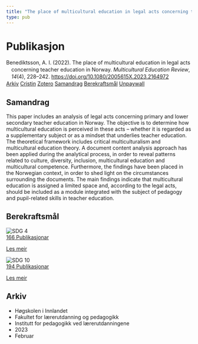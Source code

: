 ```yaml
---
title: "The place of multicultural education in legal acts concerning teacher education in Norway"
type: pub
---
```

<h1>Publikasjon</h1>
<article id="csl-bib-container-E5ZB7LW3" class="csl-bib-container">
  <div class="csl-bib-body" style="line-height: 1.35; padding-left: 1em; text-indent:-1em;">
  <div class="csl-entry">Benediktsson, A. I. (2022). The place of multicultural education in legal acts concerning teacher education in Norway. <i>Multicultural Education Review</i>, <i>14</i>(4), 228&#x2013;242. <a href="https://doi.org/10.1080/2005615X.2023.2164972">https://doi.org/10.1080/2005615X.2023.2164972</a></div>
</div>
  <div class="csl-bib-buttons">
    <a href="#taxonomy-article-E5ZB7LW3" class="csl-bib-button">Arkiv</a>
    <a href="https://app.cristin.no/results/show.jsf?id=2129849" alt="Cristin URL" class="csl-bib-button">Cristin</a>
    <a href="http://zotero.org/groups/5022929/items/E5ZB7LW3" alt="Zotero URL" class="csl-bib-button">Zotero</a>
    <a href="#abstract-article-E5ZB7LW3" class="csl-bib-button">Samandrag</a>
    <a href="#sdg-article-E5ZB7LW3" class="csl-bib-button">Berekraftsmål</a>
    <a href="https://doi.org/10.1080/2005615x.2023.2164972" class="csl-bib-button">Unpaywall</a>
  </div>
  <div id="csl-bib-meta-container-E5ZB7LW3"></div>
</article>
<div id="csl-bib-meta-E5ZB7LW3" class="csl-bib-meta">
  <article id="abstract-article-E5ZB7LW3" class="abstract-article">
    <h1>Samandrag</h1>
    This paper includes an analysis of legal acts concerning primary and lower secondary teacher education in Norway. The objective is to determine how multicultural education is perceived in these acts – whether it is regarded as a supplementary subject or as a mindset that underlies teacher education. The theoretical framework includes critical multiculturalism and multicultural education theory. A document content analysis approach has been applied during the analytical process, in order to reveal patterns related to culture, diversity, inclusion, multicultural education and multicultural competence. Furthermore, the findings have been placed in the Norwegian context, in order to shed light on the circumstances surrounding the documents. The main findings indicate that multicultural education is assigned a limited space and, according to the legal acts, should be included as a module integrated with the subject of pedagogy and pupil-related skills in teacher education.
  </article>
  <article id="sdg-article-E5ZB7LW3" class="sdg-article">
    <h1>Berekraftsmål</h1>
    <div class="sdg-container"><div id="sdg4" class="sdg">
<img src="{{< params subfolder >}}images/sdg/sdg04_no.png" class="image" alt="SDG 4">
<div class="sdg-overlay">
<a href="{{< params subfolder >}}no/archive/?sdg=4#archive" class="sdg-publication-count"><span>166</span> Publikasjonar</a>
<p><a href="https://www.fn.no/om-fn/fns-baerekraftsmaal/god-utdanning?lang=nno-NO" class="sdg-read-more">Les meir</a></p>
</div>
</div> <div id="sdg10" class="sdg">
<img src="{{< params subfolder >}}images/sdg/sdg10_no.png" class="image" alt="SDG 10">
<div class="sdg-overlay">
<a href="{{< params subfolder >}}no/archive/?sdg=10#archive" class="sdg-publication-count"><span>194</span> Publikasjonar</a>
<p><a href="https://www.fn.no/om-fn/fns-baerekraftsmaal/mindre-ulikhet?lang=nno-NO" class="sdg-read-more">Les meir</a></p>
</div>
</div></div>
  </article>
  <article id="taxonomy-article-E5ZB7LW3" class="taxonomy-article">
    <h1>Arkiv</h1>
    <ul>
      <li>Høgskolen i Innlandet</li>
      <li>Fakultet for lærerutdanning og pedagogikk</li>
      <li>Institutt for pedagogikk ved lærerutdanningene</li>
      <li>2023</li>
      <li>Februar</li>
    </ul>
  </article>
</div>
